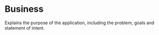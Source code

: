 # Business

Explains the purpose of the application, including the problem, goals and statement of intent.


